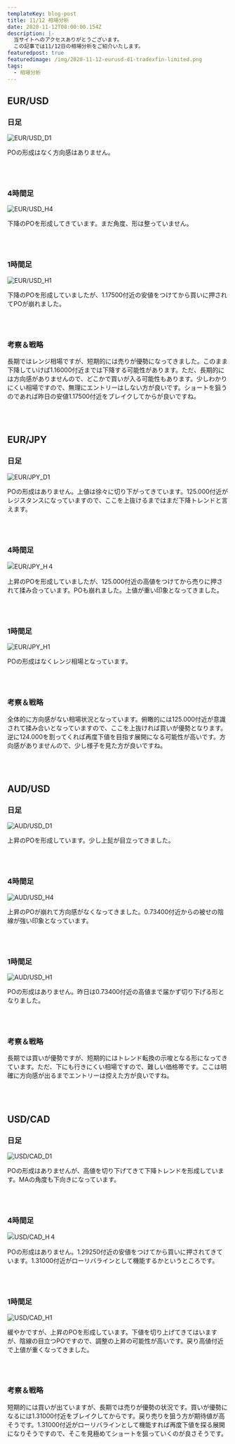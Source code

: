 ```yaml
---
templateKey: blog-post
title: 11/12 相場分析
date: 2020-11-12T08:00:00.154Z
description: |-
  当サイトへのアクセスありがとうございます。
  この記事では11/12日の相場分析をご紹介いたします。
featuredpost: true
featuredimage: /img/2020-11-12-eurusd-d1-tradexfin-limited.png
tags:
  - 相場分析
---
```

## EUR/USD

### 日足

![EUR/USD_D1](/img/2020-11-12-eurusd-d1-tradexfin-limited.png)

POの形成はなく方向感はありません。

<br/>
<br/>

### 4時間足

![EUR/USD_H4](/img/2020-11-12-eurusd-h4-tradexfin-limited.png)

下降のPOを形成してきています。まだ角度、形は整っていません。

<br/>
<br/>

### 1時間足

![EUR/USD_H1](/img/2020-11-12-eurusd-h1-tradexfin-limited.png)

下降のPOを形成していましたが、1.17500付近の安値をつけてから買いに押されてPOが崩れました。

<br/>
<br/>

### 考察＆戦略

長期ではレンジ相場ですが、短期的には売りが優勢になってきました。このまま下降していけば1.16000付近までは下降する可能性があります。ただ、長期的には方向感がありませんので、どこかで買いが入る可能性もあります。少しわかりにくい相場ですので、無理にエントリーはしない方が良いです。ショートを狙うのであれば昨日の安値1.17500付近をブレイクしてからが良いですね。

<br/>
<br/>

## EUR/JPY

### 日足

![EUR/JPY_D1](/img/2020-11-12-eurjpy-d1-tradexfin-limited.png)

POの形成はありません。上値は徐々に切り下がってきています。125.000付近がレジスタンスになっていますので、ここを上抜けるまではまだ下降トレンドと言えます。

<br/>
<br/>

### 4時間足

![EUR/JPY_H４](/img/2020-11-12-eurjpy-h4-tradexfin-limited.png)

上昇のPOを形成していましたが、125.000付近の高値をつけてから売りに押されて揉み合っています。POも崩れました。上値が重い印象となってきました。

<br/>
<br/>

### 1時間足

![EUR/JPY_H1](/img/2020-11-12-eurjpy-h1-tradexfin-limited.png)

POの形成はなくレンジ相場となっています。

<br/>
<br/>

### 考察＆戦略

全体的に方向感がない相場状況となっています。俯瞰的には125.000付近が意識されて揉み合いとなっていますので、ここを上抜ければ買いが優勢となります。逆に124.000を割ってくれば再度下値を目指す展開になる可能性が高いです。方向感がありませんので、少し様子を見た方が良いですね。

<br/>
<br/>

## AUD/USD

### 日足

![AUD/USD_D1](/img/2020-11-12-audusd-d1-tradexfin-limited.png)

上昇のPOを形成しています。少し上髭が目立ってきました。

<br/>
<br/>

### 4時間足

![AUD/USD_H4](/img/2020-11-12-audusd-h4-tradexfin-limited.png)

上昇のPOが崩れて方向感がなくなってきました。0.73400付近からの被せの陰線が強い印象となっています。

<br/>
<br/>

### 1時間足

![AUD/USD_H1](/img/2020-11-12-audusd-h1-tradexfin-limited.png)

POの形成はありません。昨日は0.73400付近の高値まで届かず切り下げる形となりました。

<br/>
<br/>

### 考察＆戦略

長期では買いが優勢ですが、短期的にはトレンド転換の示唆となる形になってきています。ただ、下にも行きにくい相場ですので、難しい価格帯です。ここは明確に方向感が出るまでエントリーは控えた方が良いですね。

<br/>
<br/>

## USD/CAD

### 日足

![USD/CAD_D1](/img/2020-11-12-usdcad-d1-tradexfin-limited.png)

POの形成はありませんが、高値を切り下げてきて下降トレンドを形成しています。MAの角度も下向きになっています。

<br/>
<br/>

### 4時間足

![USD/CAD_H４](/img/2020-11-12-usdcad-h4-tradexfin-limited.png)

POの形成はありません。1.29250付近の安値をつけてから買いに押されてきています。1.31000付近がローリバラインとして機能するかというところです。

<br/>
<br/>

### 1時間足

![USD/CAD_H1](/img/2020-11-12-usdcad-h1-tradexfin-limited.png)

緩やかですが、上昇のPOを形成しています。下値を切り上げてきてはいますが、陰線の目立つPOですので、調整の上昇の可能性が高いです。戻り高値付近で上値が重くなってきました。

<br/>
<br/>

### 考察＆戦略

短期的には買いが出ていますが、長期では売りが優勢の状況です。買いが優勢になるには1.31000付近をブレイクしてからです。戻り売りを狙う方が期待値が高そうです。1.31000付近がローリバラインとして機能すれば再度下値を探る展開になりそうですので、そこを見極めてショートを狙っていくのが良さそうです。
